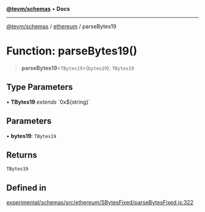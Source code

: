 [**@tevm/schemas**](../../README.md) • **Docs**

***

[@tevm/schemas](../../modules.md) / [ethereum](../README.md) / parseBytes19

# Function: parseBytes19()

> **parseBytes19**\<`TBytes19`\>(`bytes19`): `TBytes19`

## Type Parameters

• **TBytes19** *extends* \`0x$\{string\}\`

## Parameters

• **bytes19**: `TBytes19`

## Returns

`TBytes19`

## Defined in

[experimental/schemas/src/ethereum/SBytesFixed/parseBytesFixed.js:322](https://github.com/evmts/tevm-monorepo/blob/main/experimental/schemas/src/ethereum/SBytesFixed/parseBytesFixed.js#L322)
